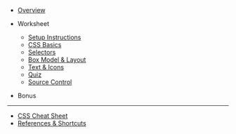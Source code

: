 - [Overview](/css/)

- Worksheet

  - [Setup Instructions](/css/setup/)
  - [CSS Basics](/css/1-css-basics/)
  - [Selectors](/css/2-selectors/)
  - [Box Model & Layout](/css/3-box-model-layout/)
  - [Text & Icons](/css/4-text-icons/)
  - [Quiz](/css/quiz.md)
  - [Source Control](../source_control/)

- Bonus
  <!-- - [Media Queries](/css/homework/media-query.md) -->
  <!-- - [Homework](/css/homework/homework.md) -->

---

<!-- - [Answer Key](/css/answer-key.md) -->
- [CSS Cheat Sheet](/css/references/css_cheat_sheet.md)
- [References & Shortcuts](/css/references/)
